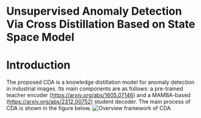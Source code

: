 # Unsupervised Anomaly Detection Via Cross Distillation Based on State Space Model
# Introduction
The proposed CDA is a knowledge distillation model for anomaly detection in industrial images. Its main components are as follows: a pre-trained teacher encoder (https://arxiv.org/abs/1605.07146) and a MAMBA-based (https://arxiv.org/abs/2312.00752) student decoder.
The main process of CDA is shown in the figure below.
![Overview framework of CDA]('\Image\Overview_framwork.jpg')


